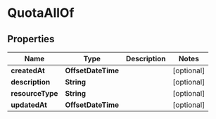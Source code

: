 

# QuotaAllOf


## Properties

Name | Type | Description | Notes
------------ | ------------- | ------------- | -------------
**createdAt** | **OffsetDateTime** |  |  [optional]
**description** | **String** |  |  [optional]
**resourceType** | **String** |  |  [optional]
**updatedAt** | **OffsetDateTime** |  |  [optional]



